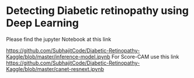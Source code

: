 # Detecting Diabetic retinopathy using Deep Learning 

Please find the jupyter Notebook at this link

https://github.com/SubhajitCode/Diabetic-Retinopathy-Kaggle/blob/master/inference-model.ipynb
For Score-CAM use this link
https://github.com/SubhajitCode/Diabetic-Retinopathy-Kaggle/blob/master/canet-resnext.ipynb
